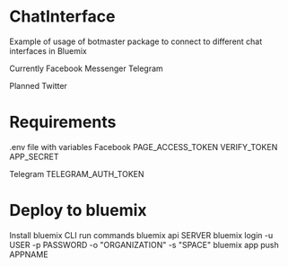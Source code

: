 # ChatInterface
Example of usage of botmaster package to connect to different chat interfaces in Bluemix

Currently
Facebook Messenger
Telegram

Planned
Twitter

# Requirements
.env file with variables
Facebook
PAGE_ACCESS_TOKEN 
VERIFY_TOKEN
APP_SECRET

Telegram
TELEGRAM_AUTH_TOKEN

# Deploy to bluemix
Install bluemix CLI
run commands
bluemix api SERVER
bluemix login -u USER -p PASSWORD -o "ORGANIZATION" -s "SPACE"
bluemix app push APPNAME


